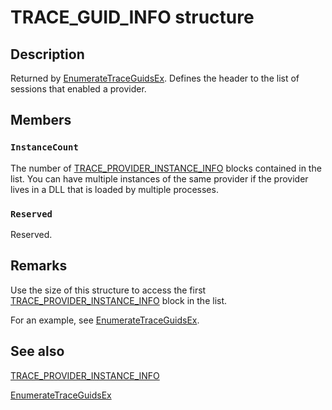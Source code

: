 # TRACE_GUID_INFO structure

## Description

Returned by [EnumerateTraceGuidsEx](https://learn.microsoft.com/windows/desktop/ETW/enumeratetraceguidsex).
Defines the header to the list of sessions that enabled a provider.

## Members

### `InstanceCount`

The number of
[TRACE_PROVIDER_INSTANCE_INFO](https://learn.microsoft.com/windows/desktop/ETW/trace-provider-instance-info)
blocks contained in the list. You can have multiple instances of the same
provider if the provider lives in a DLL that is loaded by multiple processes.

### `Reserved`

Reserved.

## Remarks

Use the size of this structure to access the first
[TRACE_PROVIDER_INSTANCE_INFO](https://learn.microsoft.com/windows/desktop/ETW/trace-provider-instance-info)
block in the list.

For an example, see
[EnumerateTraceGuidsEx](https://learn.microsoft.com/windows/win32/api/evntrace/nf-evntrace-enumeratetraceguidsex).

## See also

[TRACE_PROVIDER_INSTANCE_INFO](https://learn.microsoft.com/windows/desktop/ETW/trace-provider-instance-info)

[EnumerateTraceGuidsEx](https://learn.microsoft.com/windows/win32/api/evntrace/nf-evntrace-enumeratetraceguidsex)